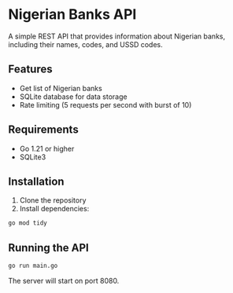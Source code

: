 # Nigerian Banks API

A simple REST API that provides information about Nigerian banks, including their names, codes, and USSD codes.

## Features

- Get list of Nigerian banks
- SQLite database for data storage
- Rate limiting (5 requests per second with burst of 10)

## Requirements

- Go 1.21 or higher
- SQLite3

## Installation

1. Clone the repository
2. Install dependencies:
```bash
go mod tidy
```

## Running the API

```bash
go run main.go
```

The server will start on port 8080.
